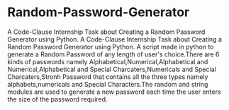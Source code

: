 # Random-Password-Generator
A Code-Clause Internship Task about Creating a Random Password Generator using Python.
A Code-Clause Internship Task about Creating a Random Password Generator using Python. A script made in python to generate a Random Password of any length of user's choice.There are 6 kinds of passwords namely Alphabetical,Numerical,Alphabetical and Numerical,Alphabetical and Special Charcaters,Numericals and Special Charcaters,Stronh Password that contains all the three types namely alphabets,numericals and Special Characters.The random and string modules are used to generate a new password each time the user enters the size of the password required.
